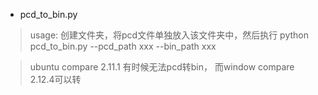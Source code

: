 - pcd_to_bin.py
> usage: 创建文件夹，将pcd文件单独放入该文件夹中，然后执行 python pcd_to_bin.py --pcd_path xxx    --bin_path xxx

> ubuntu compare 2.11.1 有时候无法pcd转bin， 而window compare 2.12.4可以转



